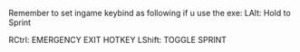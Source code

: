 Remember to set ingame keybind as following if u use the exe:
LAlt: Hold to Sprint

RCtrl: EMERGENCY EXIT HOTKEY
LShift: TOGGLE SPRINT
